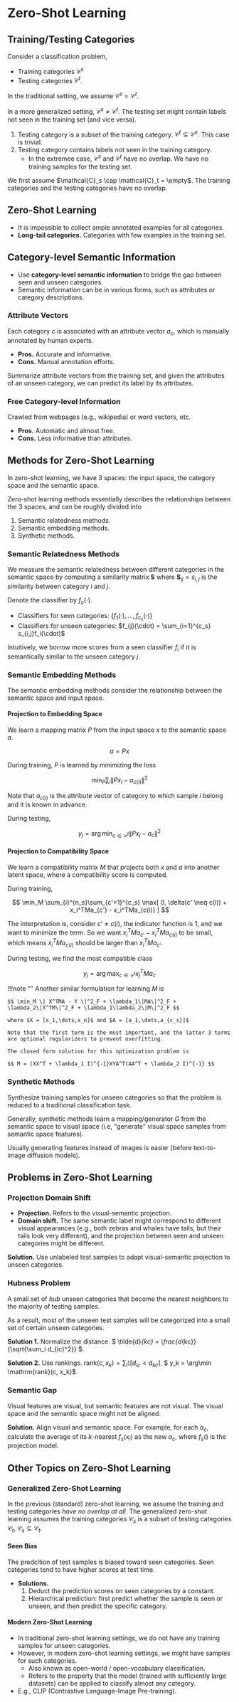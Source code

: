 # Zero-Shot Learning

## Training/Testing Categories

Consider a classification problem,

- Training categories $\mathcal{C}^s$
- Testing categories $\mathcal{C}^t$.

In the traditional setting, we assume $\mathcal{C}^s = \mathcal{C}^t$.

In a more generalized setting, $\mathcal{C}^s \neq \mathcal{C}^t$. The testing set might contain labels not seen in the training set (and vice versa).

1. Testing category is a subset of the training category. $\mathcal{C}^t \subseteq \mathcal{C}^s$. This case is trivial.
2. Testing category contains labels not seen in the training category.
   - In the extremee case, $\mathcal{C}^s$ and $\mathcal{C}^t$ have no overlap. We have no training samples for the testing set.

We first assume $\mathcal{C}_s \cap \mathcal{C}_t = \empty$. The training categories and the testing categories have no overlap.

## Zero-Shot Learning

- It is impossible to collect ample annotated examples for all categories.
- **Long-tail categories.** Categories with few examples in the training set.

## Category-level Semantic Information

- Use **category-level semantic information** to bridge the gap between seen and unseen categories.
- Semantic information can be in various forms, such as attributes or category descriptions.

### Attribute Vectors

Each category $c$ is associated with an attribute vector $a_c$, which is manually annotated by human experts.

- **Pros.** Accurate and informative.
- **Cons.** Manual annotation efforts.

Summarize attribute vectors from the training set, and given the attributes of an unseen category, we can predict its label by its attributes.

### Free Category-level Information

Crawled from webpages (e.g., wikipedia) or word vectors, etc.

- **Pros.** Automatic and almost free.
- **Cons.** Less informative than attributes.

## Methods for Zero-Shot Learning

In zero-shot learning, we have 3 spaces: the input space, the category space and the semantic space.

Zero-shot learning methods essentially describes the relationships between the 3 spaces, and can be roughly divided into

1. Semantic relatedness methods.
2. Semantic embedding methods.
3. Synthetic methods.

### Semantic Relatedness Methods

We measure the semantic relatedness between different categories in the semantic space by computing a similarity matrix $\mathbf{S}$ where $\mathbf{S}_{ij} = s_{i,j}$ is the similarity between category $i$ and $j$.

Denote the classifier by $f_c(\cdot)$.

- Classifiers for seen categories: $\{ f_1(\cdot),\dots,f_{c_s}(\cdot) \}$
- Classifiers for unseen categories: $f_{j}(\cdot) = \sum_{i=1}^{c_s} s_{i,j}f_i(\cdot)$

Intuitively, we borrow more scores from a seen classifier $f_i$ if it is semantically similar to the unseen category $j$.

### Semantic Embedding Methods

The semantic embedding methods consider the relationship between the semantic space and input space.

#### Projection to Embedding Space

We learn a mapping matrix $P$ from the input space $x$ to the semantic space $a$.

$$ a = Px $$

During training, $P$ is learned by minimizing the loss

$$ \min_P \sum_i \| Px_i - a_{c(i)} \|^2 $$

Note that $a_{c(i)}$ is the attribute vector of category to which sample $i$ belong and it is known in advance.

During testing,

$$ y_j = \arg\min_{c \in \mathcal{C}^t} \| Px_j - a_c \|^2 $$

#### Projection to Compatibility Space

We learn a compatibility matrix $M$ that projects both $x$ and $a$ into another latent space, where a compatibility score is computed.

During training,

$$ \min_M \sum_{i}^{n_s}\sum_{c'=1}^{c_s} \max[ 0, \delta(c' \neq c(i)) + x_i^TMa_{c'} - x_i^TMa_{c(i)} ] $$

The interpretation is, consider $c' \neq c(i)$, the indicator function is 1, and we want to minimize the term. So we want $x_i^TMa_{c'} - x_i^TMa_{c(i)}$ to be small, which means $x_i^TMa_{c(i)}$ should be larger than $x_i^TMa_{c'}$.

During testing, we find the most compatible class

$$ y_j = \arg\max_{c\in\mathcal{C}^t} x_j^TMa_c $$

!!!note ""
    Another similar formulation for learning $M$ is

    $$ \min_M \| X^TMA - Y \|^2_F + \lambda_1\|MA\|^2_F + \lambda_2\|X^TM\|^2_F + \lambda_1\lambda_2\|M\|^2_F $$

    where $X = [x_1,\dots,x_n]$ and $A = [a_1,\dots,a_{c_s}]$

    Note that the first term is the most important, and the latter 3 terms are optional regularizers to prevent overfitting.

    The closed form solution for this optimization problem is

    $$ M = (XX^T + \lambda_1 I)^{-1}XYA^T(AA^T + \lambda_2 I)^{-1} $$

### Synthetic Methods

Synthesize training samples for unseen categories so that the problem is reduced to a traditional classification task.

Generally, synthetic methods learn a mapping/generator $G$ from the semantic space to visual space (i.e, "generate" visual space samples from semantic space features).

Usually generating features instead of images is easier (before text-to-image diffusion models).

## Problems in Zero-Shot Learning

### Projection Domain Shift

- **Projection.** Refers to the visual-semantic projection.
- **Domain shift.** The same semantic label might correspond to different visual appearances (e.g., both zebras and whales have tails, but their tails look very different), and the projection between seen and unseen categories might be different.

**Solution.** Use unlabeled test samples to adapt visual-semantic projection to unseen categories.

### Hubness Problem

A small set of *hub* unseen categories that become the nearest neighbors to the majority of testing samples.

As a result, most of the unseen test samples will be categorized into a small set of certain unseen categories.

**Solution 1.** Normalize the distance. $ \tilde{d}_{kc} = \frac{d_{kc}}{\sqrt{\sum_i d_{ic}^2}} $.

**Solution 2.** Use rankings. $\mathrm{rank}(c, x_k) = \sum_i \mathbb{I}[d_{ic} < d_{kc}]$, $ y_k = \arg\min \mathrm{rank}(c, x_k)$.

### Semantic Gap

Visual features are visual, but semantic features are not visual. The visual space and the semantic space might not be aligned.

**Solution.** Align visual and semantic space. For example, for each $a_c$, calculate the average of its $k$-nearest $f_s(x_i)$ as the new $a_c$, where $f_s()$ is the projection model.

## Other Topics on Zero-Shot Learning

### Generalized Zero-Shot Learning

In the previous (standard) zero-shot learning, we assume the training and testing categories *have no overlap at all*. The generalized zero-shot learning assumes the training categories $\mathcal{C}_s$ is a subset of testing categories $\mathcal{C}_t$, $\mathcal{C}_s \subseteq \mathcal{C}_t$.

#### Seen Bias

The predcition of test samples is biased toward seen categories. Seen categories tend to have higher scores at test time.

- **Solutions.**
  1. Deduct the prediction scores on seen categories by a constant.
  2. Hierarchical prediction: first predict whether the sample is seen or unseen, and then predict the specific category.

#### Modern Zero-Shot Learning

- In traditional zero-shot learning settings, we do not have any training samples for unseen categories.
- However, in modern zero-shot learning settings, we might have samples for such categories.
  - Also known as open-world / open-vocabulary classification.
  - Refers to the property that the model (trained with sufficiently large datasets) can be applied to classify almost any category.
- E.g., CLIP (Contrastive Language-Image Pre-training).
